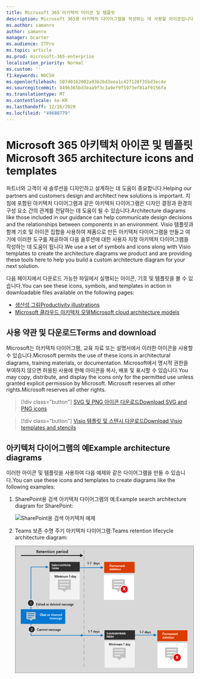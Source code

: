 ```yaml
---
title: Microsoft 365 아키텍처 아이콘 및 템플릿
description: Microsoft 365용 아키텍처 다이어그램을 작성하는 데 사용할 아이콘입니다.
ms.author: samanro
author: samanro
manager: bcarter
ms.audience: ITPro
ms.topic: article
ms.prod: microsoft-365-enterprise
localization_priority: Normal
ms.custom: ''
f1.keywords: NOCSH
ms.openlocfilehash: 507d0162002a93b26d3eea1c427128f35bd3ec4e
ms.sourcegitcommit: 849b365bd3eaa9f3c3a9ef9f5973ef81af9156fa
ms.translationtype: MT
ms.contentlocale: ko-KR
ms.lasthandoff: 12/16/2020
ms.locfileid: "49688779"
---
```

# <a name="microsoft-365-architecture-icons-and-templates"></a><span data-ttu-id="9090e-103">Microsoft 365 아키텍처 아이콘 및 템플릿</span><span class="sxs-lookup"><span data-stu-id="9090e-103">Microsoft 365 architecture icons and templates</span></span>

<span data-ttu-id="9090e-104">파트너와 고객이 새 솔루션을 디자인하고 설계하는 데 도움이 중요합니다.</span><span class="sxs-lookup"><span data-stu-id="9090e-104">Helping our partners and customers design and architect new solutions is important.</span></span> <span data-ttu-id="9090e-105">지침에 포함된 아키텍처 다이어그램과 같은 아키텍처 다이어그램은 디자인 결정과 환경의 구성 요소 간의 관계를 전달하는 데 도움이 될 수 있습니다.</span><span class="sxs-lookup"><span data-stu-id="9090e-105">Architecture diagrams like those included in our guidance can help communicate design decisions and the relationships between components in an environment.</span></span> <span data-ttu-id="9090e-106">Visio 템플릿과 함께 기호 및 아이콘 집합을 사용하여 제품으로 만든 아키텍처 다이어그램을 만들고 여기에 이러한 도구를 제공하여 다음 솔루션에 대한 사용자 지정 아키텍처 다이어그램을 작성하는 데 도움이 됩니다.</span><span class="sxs-lookup"><span data-stu-id="9090e-106">We use a set of symbols and icons along with Visio templates to create the architecture diagrams we product and are providing these tools here to help you build a custom architecture diagram for your next solution.</span></span>

<span data-ttu-id="9090e-107">다음 페이지에서 다운로드 가능한 파일에서 실행되는 아이콘, 기호 및 템플릿을 볼 수 있습니다.</span><span class="sxs-lookup"><span data-stu-id="9090e-107">You can see these icons, symbols, and templates in action in downloadable files available on the following pages:</span></span>

- [<span data-ttu-id="9090e-108">생산성 그림</span><span class="sxs-lookup"><span data-stu-id="9090e-108">Productivity illustrations</span></span>](productivity-illustrations.md)
- [<span data-ttu-id="9090e-109">Microsoft 클라우드 아키텍처 모델</span><span class="sxs-lookup"><span data-stu-id="9090e-109">Microsoft cloud architecture models</span></span>](cloud-architecture-models.md)

## <a name="terms-and-download"></a><span data-ttu-id="9090e-110">사용 약관 및 다운로드</span><span class="sxs-lookup"><span data-stu-id="9090e-110">Terms and download</span></span>

<span data-ttu-id="9090e-111">Microsoft는 아키텍처 다이어그램, 교육 자료 또는 설명서에서 이러한 아이콘을 사용할 수 있습니다.</span><span class="sxs-lookup"><span data-stu-id="9090e-111">Microsoft permits the use of these icons in architectural diagrams, training materials, or documentation.</span></span> <span data-ttu-id="9090e-112">Microsoft에서 명시적 권한을 부여하지 않으면 허용된 사용에 한해 아이콘을 복사, 배포 및 표시할 수 있습니다.</span><span class="sxs-lookup"><span data-stu-id="9090e-112">You may copy, distribute, and display the icons only for the permitted use unless granted explicit permission by Microsoft.</span></span> <span data-ttu-id="9090e-113">Microsoft reserves all other rights.</span><span class="sxs-lookup"><span data-stu-id="9090e-113">Microsoft reserves all other rights.</span></span>


 > [!div class="button"]
 > [<span data-ttu-id="9090e-114">SVG 및 PNG 아이콘 다운로드</span><span class="sxs-lookup"><span data-stu-id="9090e-114">Download SVG and PNG icons</span></span>](https://go.microsoft.com/fwlink/?linkid=869455)

 > [!div class="button"]
 > [<span data-ttu-id="9090e-115">Visio 템플릿 및 스텐시 다운로드</span><span class="sxs-lookup"><span data-stu-id="9090e-115">Download Visio templates and stencils</span></span>](https://go.microsoft.com/fwlink/?linkid=2056186)

## <a name="example-architecture-diagrams"></a><span data-ttu-id="9090e-116">아키텍처 다이어그램의 예</span><span class="sxs-lookup"><span data-stu-id="9090e-116">Example architecture diagrams</span></span>

<span data-ttu-id="9090e-117">이러한 아이콘 및 템플릿을 사용하여 다음 예제와 같은 다이어그램을 만들 수 있습니다.</span><span class="sxs-lookup"><span data-stu-id="9090e-117">You can use these icons and templates to create diagrams like the following examples:</span></span>

1. <span data-ttu-id="9090e-118">SharePoint용 검색 아키텍처 다이어그램의 예:</span><span class="sxs-lookup"><span data-stu-id="9090e-118">Example search architecture diagram for SharePoint:</span></span>

    ![SharePoint용 검색 아키텍처 예제](../media/configure-search-for-multi-geo-image1-1.png)

2. <span data-ttu-id="9090e-120">Teams 보존 수명 주기 아키텍처 다이어그램:</span><span class="sxs-lookup"><span data-stu-id="9090e-120">Teams retention lifecycle architecture diagram:</span></span>

    ![Teams 보존 수명 주기](../media/TeamsRetentionLifecycle.png)
